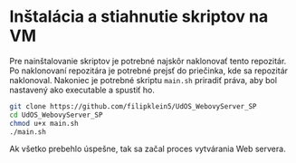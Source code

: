 # Inštalácia a stiahnutie skriptov na VM

Pre nainštalovanie skriptov je potrebné najskôr naklonovať tento repozitár.
Po naklonovaní repozitára je potrebné prejsť do priečinka, kde sa repozitár naklonoval.
Nakoniec je potrebné skriptu `main.sh` priradiť práva, aby bol nastavený ako executable a spustiť ho.

```bash
git clone https://github.com/filipklein5/UdOS_WebovyServer_SP
cd UdOS_WebovyServer_SP
chmod u+x main.sh
./main.sh
```

Ak všetko prebehlo úspešne, tak sa začal proces vytvárania Web servera.
